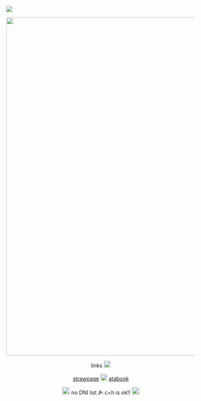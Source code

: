 
![](https://komarev.com/ghpvc/?username=mirage-tempo&color=ffc87c&label=𝜗ৎ)

<p align="center">
    <img width="900" src="https://i.pinimg.com/736x/0e/dc/65/0edc6526c6af61fd7379ef6dbea521e3.jpg">
</p>

<p align="center">
links  <img width="18" src="https://media.tenor.com/3sptHcQIw7oAAAAm/bubbles.webp">

<p align="center">
  <a href=https://everlasting-as-the-moon.straw.page>strawpage</a> <img width="18" src="https://cdn.discordapp.com/emojis/1163382079195709440.webp"> <a href=https://nazumi.atabook.org/>atabook</a>        

<p align="center">
<img width="20" src="https://cdn.discordapp.com/emojis/1120111807680487455.webp"> no DNI list 𝜗ৎ c+h is ok!! <img width="20" src="https://wilardo.crd.co/assets/images/gallery02/cf6b7263_original.gif?v=d0e71742">
